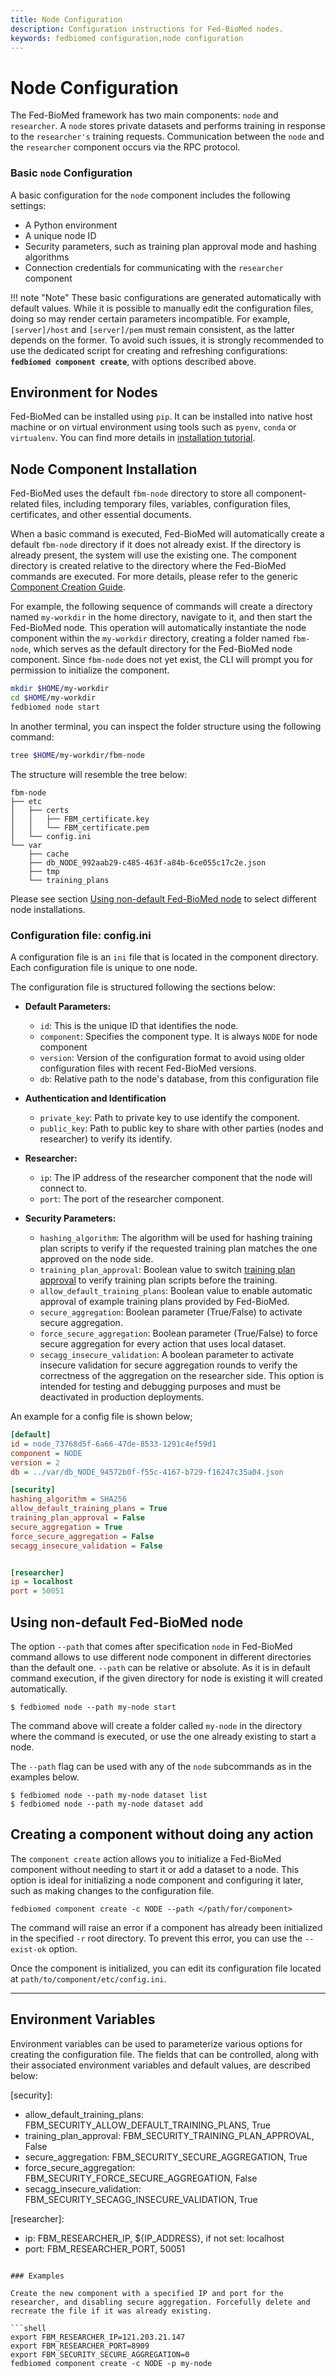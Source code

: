 ```yaml
---
title: Node Configuration
description: Configuration instructions for Fed-BioMed nodes.
keywords: fedbiomed configuration,node configuration
---
```


# Node Configuration


The Fed-BioMed framework has two main components: `node` and `researcher`. A `node` stores private datasets and performs training in response to the `researcher's` training requests. Communication between the `node` and the `researcher` component occurs via the RPC protocol.

### Basic `node` Configuration

A basic configuration for the `node` component includes the following settings:

- A Python environment
- A unique node ID
- Security parameters, such as training plan approval mode and hashing algorithms
- Connection credentials for communicating with the `researcher` component

!!! note "Note"
    These basic configurations are generated automatically with default values. While it is possible to manually edit the configuration files, doing so may render certain parameters incompatible. For example, `[server]/host` and `[server]/pem` must remain consistent, as the latter depends on the former.
    To avoid such issues, it is strongly recommended to use the dedicated script for creating and refreshing configurations:
    **`fedbiomed component create`**, with options described above.


## Environment for Nodes

Fed-BioMed can be installed using `pip`. It can be installed into native host machine or on virtual environment using tools such as `pyenv`, `conda` or `virtualenv`.  You can find more details in [installation tutorial](../../getting-started/installation.md).


## Node Component Installation

Fed-BioMed uses the default `fbm-node` directory to store all component-related files, including temporary files, variables, configuration files, certificates, and other essential documents.

When a basic command is executed, Fed-BioMed will automatically create a default `fbm-node` directory if it does not already exist. If the directory is already present, the system will use the existing one. The component directory is created relative to the directory where the Fed-BioMed commands are executed. For more details, please refer to the generic [Component Creation Guide](../../getting-started/configuration.md).

For example, the following sequence of commands will create a directory named `my-workdir` in the home directory, navigate to it, and then start the Fed-BioMed node. This operation will automatically instantiate the node component within the `my-workdir` directory, creating a folder named `fbm-node`, which serves as the default directory for the Fed-BioMed node component.   Since `fbm-node` does not yet exist, the CLI will prompt you for permission to initialize the component.

```bash
mkdir $HOME/my-workdir
cd $HOME/my-workdir
fedbiomed node start
```

In another terminal, you can inspect the folder structure using the following command:

```bash
tree $HOME/my-workdir/fbm-node
```

The structure will resemble the tree below:

```plaintext
fbm-node
├── etc
│   ├── certs
│   │   ├── FBM_certificate.key
│   │   └── FBM_certificate.pem
│   └── config.ini
└── var
    ├── cache
    ├── db_NODE_992aab29-c485-463f-a84b-6ce055c17c2e.json
    ├── tmp
    └── training_plans
```

Please see section [Using non-default Fed-BioMed node](#using-non-default-Fed-BioMed-node) to select different node installations.

### Configuration file: config.ini

A configuration file is an `ini` file that is located in the component directory. Each configuration file is unique to one node.

The configuration file is structured following the sections below:

- **Default Parameters:**
    - `id`: This is the unique ID that identifies the node.
    - `component`: Specifies the component type. It is always `NODE` for node component
    - `version`: Version of the configuration format to avoid using older configuration files with recent Fed-BioMed versions.
    - `db`: Relative path to the node's database, from this configuration file

- **Authentication and Identification**
    - `private_key`: Path to private key to use identify the component.
    - `public_key`: Path to public key to share with other parties (nodes and researcher) to verify its identify.

- **Researcher:**
    - `ip`: The IP address of the researcher component that the node will connect to.
    - `port`: The port of the researcher component.

- **Security Parameters:**
    - `hashing_algorithm`: The algorithm will be used for hashing training plan scripts to verify if the requested training plan matches the one approved on the node side.
    - `training_plan_approval`: Boolean value to switch [training plan approval](./training-plan-security-manager.md)
    to verify training plan scripts before the training.
    - `allow_default_training_plans`: Boolean value to enable automatic approval of example training plans provided by Fed-BioMed.
    - `secure_aggregation`: Boolean parameter (True/False) to activate secure aggregation.
    - `force_secure_aggregation`: Boolean parameter (True/False) to force secure aggregation for every action that uses local dataset.
    - `secagg_insecure_validation`: A boolean parameter to activate insecure validation for secure aggregation rounds to verify the correctness of the aggregation on the researcher side. This option is intended for testing and debugging purposes and must be deactivated in production deployments.

An example for a config file is shown below;

```ini
[default]
id = node_73768d5f-6a66-47de-8533-1291c4ef59d1
component = NODE
version = 2
db = ../var/db_NODE_94572b0f-f55c-4167-b729-f16247c35a04.json

[security]
hashing_algorithm = SHA256
allow_default_training_plans = True
training_plan_approval = False
secure_aggregation = True
force_secure_aggregation = False
secagg_insecure_validation = False


[researcher]
ip = localhost
port = 50051

```

## Using non-default Fed-BioMed node

The option `--path` that comes after specification `node` in Fed-BioMed command allows to use different node component in different directories than the default one. `--path` can be relative or absolute. As it is in default command execution, if the given directory for node is existing it will created automatically.

```
$ fedbiomed node --path my-node start
```
The command above will create a folder called `my-node` in the directory where the command is executed, or use the one already existing to start a node.

The `--path` flag can be used with any of the `node` subcommands as in the examples below.

```
$ fedbiomed node --path my-node dataset list
$ fedbiomed node --path my-node dataset add
```

## Creating a component without doing any action


The `component create` action allows you to initialize a Fed-BioMed component without needing to start it or add a dataset to a node. This option is ideal for initializing a node component and configuring it later, such as making changes to the configuration file.

```shell
fedbiomed component create -c NODE --path </path/for/component>
```

The command will raise an error if a component has already been initialized in the specified `-r` root directory. To prevent this error, you can use the `--exist-ok` option.

Once the component is initialized, you can edit its configuration file located at `path/to/component/etc/config.ini`.

---

## Environment Variables

Environment variables can be used to parameterize various options for creating the configuration file. The fields that can be controlled, along with their associated environment variables and default values, are described below:

[security]:
- allow_default_training_plans: FBM_SECURITY_ALLOW_DEFAULT_TRAINING_PLANS, True
- training_plan_approval: FBM_SECURITY_TRAINING_PLAN_APPROVAL, False
- secure_aggregation: FBM_SECURITY_SECURE_AGGREGATION, True
- force_secure_aggregation: FBM_SECURITY_FORCE_SECURE_AGGREGATION, False
- secagg_insecure_validation: FBM_SECURITY_SECAGG_INSECURE_VALIDATION, True

[researcher]:
- ip: FBM_RESEARCHER_IP, ${IP_ADDRESS}, if not set: localhost
- port: FBM_RESEARCHER_PORT, 50051
```

### Examples

Create the new component with a specified IP and port for the researcher, and disabling secure aggregation. Forcefully delete and recreate the file if it was already existing.

```shell
export FBM_RESEARCHER_IP=121.203.21.147
export FBM_RESEARCHER_PORT=8909
export FBM_SECURITY_SECURE_AGGREGATION=0
fedbiomed component create -c NODE -p my-node
```

